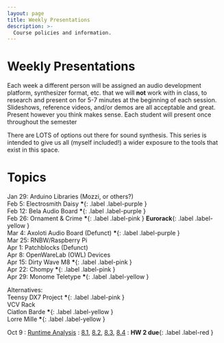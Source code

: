```yaml
---
layout: page
title: Weekly Presentations
description: >-
  Course policies and information.
---
```


# Weekly Presentations

Each week a different person will be assigned an audio development platform, synthesizer format, etc. that we will **not** work with in class, to research and present on for 5-7 minutes at the beginning of each session. Slideshows, reference videos, and/or demos are all acceptable and great. Present however you think makes sense. Each student will present once throughout the semester

There are LOTS of options out there for sound synthesis. This series is intended to give us all (myself included!) a wider exposure to the tools that exist in this space.

# Topics

Jan 29: Arduino Libraries (Mozzi, or others?)  
Feb 5: Electrosmith Daisy **\***{: .label .label-purple }  
Feb 12: Bela Audio Board **\***{: .label .label-purple }  
Feb 26: Ornament & Crime **\***{: .label .label-pink } **Eurorack**{: .label .label-yellow }  
Mar 4: Axoloti Audio Board (Defunct) **\***{: .label .label-purple }  
Mar 25: RNBW/Raspberry Pi  
Apr 1: Patchblocks (Defunct)  
Apr 8: OpenWareLab (OWL) Devices  
Apr 15: Dirty Wave M8 **\***{: .label .label-pink }  
Apr 22: Chompy **\***{: .label .label-pink }  
Apr 29: Monome Teletype **\***{: .label .label-yellow }

Alternatives:  
Teensy DX7 Project **\***{: .label .label-pink }  
VCV Rack  
Ciatlon Barde **\***{: .label .label-yellow }  
Lorre Mille **\***{: .label .label-yellow }

Oct 9
: [Runtime Analysis](#)
: [8.1](#), [8.2](#), [8.3](#), [8.4](#)
: **HW 2 due**{: .label .label-red }
